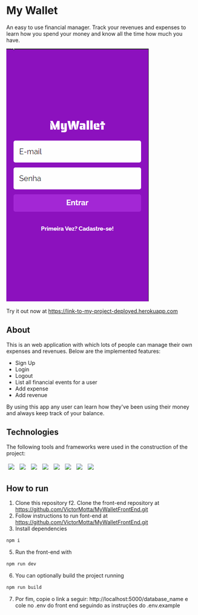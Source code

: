 # My Wallet

An easy to use financial manager. Track your revenues and expenses to learn how you spend your money and know all the time how much you have.

<img src="./assets/gif_mywallet.gif" />

Try it out now at https://link-to-my-project-deployed.herokuapp.com

## About

This is an web application with which lots of people can manage their own expenses and revenues. Below are the implemented features:

- Sign Up
- Login
- Logout
- List all financial events for a user
- Add expense
- Add revenue

By using this app any user can learn how they've been using their money and always keep track of your balance.

## Technologies

The following tools and frameworks were used in the construction of the project:<br>

<p>
  <img style='margin: 5px;' src='https://img.shields.io/badge/nodejs%20-%2320232a.svg?&style=for-the-badge&color=informational&logo=node.js&logoColor=%3a3a3a'>
  <img style='margin: 5px;' src='https://img.shields.io/badge/mongodb%20-%2320232a.svg?&style=for-the-badge&color=informational&logo=mongodb&logoColor=%3a3a3a'>
  <img style='margin: 5px;' src='https://img.shields.io/badge/joi%20-%2320232a.svg?&style=for-the-badge&color=informational&logo=joi&logoColor=%3a3a3a'>
  <img style='margin: 5px;' src='https://img.shields.io/badge/express%20-%2320232a.svg?&style=for-the-badge&color=informational&logo=express&logoColor=%3a3a3a'>
  <img style='margin: 5px;' src='https://img.shields.io/badge/bcrypt%20-%2320232a.svg?&style=for-the-badge&color=informational&logo=bcrypt&logoColor=%3a3a3a'>
  <img style='margin: 5px;' src='https://img.shields.io/badge/bcrypt%20-%2320232a.svg?&style=for-the-badge&color=informational&logo=bcrypt&logoColor=%3a3a3a'>
  <img style='margin: 5px;' src='https://img.shields.io/badge/uuid%20-%2320232a.svg?&style=for-the-badge&color=informational&logo=uuid&logoColor=%3a3a3a'>
  <img style='margin: 5px;' src='https://img.shields.io/badge/dotenv%20-%2320232a.svg?&style=for-the-badge&color=informational&logo=dotenv&logoColor=%3a3a3a'>
</p>

## How to run

1. Clone this repository
   f2. Clone the front-end repository at https://github.com/VictorMotta/MyWalletFrontEnd.git
2. Follow instructions to run font-end at https://github.com/VictorMotta/MyWalletFrontEnd.git
3. Install dependencies

```bash
npm i
```

5. Run the front-end with

```bash
npm run dev
```

6. You can optionally build the project running

```bash
npm run build
```

7. Por fim, copie o
   link a seguir: http://localhost:5000/database_name
   e cole no .env do front end
   seguindo as instruções do .env.example
